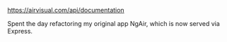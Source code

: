 https://airvisual.com/api/documentation


Spent the day refactoring my original app NgAir, which is now served via Express. 
